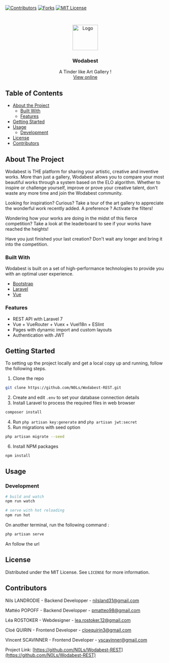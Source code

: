 [![Contributors][contributors-shield]][contributors-url]
[![Forks][forks-shield]][forks-url]
[![MIT License][license-shield]][license-url]

<br />
<p align="center">
  <a href="https://github.com/N0Ls/Wodabest-REST">
    <img src="public/img/wodabest.png" alt="Logo" width="80">
  </a>

  <h3 align="center">Wodabest</h3>

  <p align="center">
    A Tinder like Art Gallery !
    <br />
    <a href="">View online</a>
  </p>
</p>



<!-- TABLE OF CONTENTS -->
## Table of Contents

* [About the Project](#about-the-project)
  * [Built With](#built-with)
  * [Features](#features)
* [Getting Started](#getting-started)
* [Usage](#usage)
    * [Development](#development)
* [License](#license)
* [Contributors](#contributors)

<!-- ABOUT THE PROJECT -->
## About The Project

Wodabest is THE platform for sharing your artistic, creative and inventive works. More than just a gallery, Wodabest allows you to compare your most beautiful works through a system based on the ELO algorithm. Whether to inspire or challenge yourself, improve or prove your creative talent, don't waste any more time and join the Wodabest community.

Looking for inspiration? Curious? Take a tour of the art gallery to appreciate the wonderful work recently added. A preference ? Activate the filters!

Wondering how your works are doing in the midst of this fierce competition? Take a look at the leaderboard to see if your works have reached the heights!

Have you just finished your last creation? Don't wait any longer and bring it into the competition.

### Built With

Wodabest is built on a set of high-performance technologies to provide you with an optimal user experience.
* [Bootstrap](https://getbootstrap.com)
* [Laravel](https://laravel.com)
* [Vue](https://vuejs.org/)

### Features

- REST API with Laravel 7 
- Vue + VueRouter + Vuex + VueI18n + ESlint
- Pages with dynamic import and custom layouts
- Authentication with JWT

## Getting Started

To setting up the project locally and get a local copy up and running, follow the following steps.

1. Clone the repo
```sh
git clone https://github.com/N0Ls/Wodabest-REST.git
```
2. Create and edit `.env` to set your database connection details
3. Install Laravel to process the required files in web browser
```sh
composer install
```
4. Run `php artisan key:generate` and `php artisan jwt:secret`
5. Run migrations with seed option
```sh
php artisan migrate --seed
```
6. Install NPM packages
```sh
npm install
```

## Usage

### Development

```bash
# build and watch
npm run watch

# serve with hot reloading
npm run hot
```

On another terminal, run the following command :
```bash
php artisan serve
```

An follow the url

## License

Distributed under the MIT License. See `LICENSE` for more information.

## Contributors

Nils LANDRODIE - Backend Developper - nilsland31@gmail.com

Mattéo POPOFF - Backend Developper - pmatteo98@gmail.com

Léa ROSTOKER - Webdesigner - lea.rostoker.12@gmail.com

Cloé QUIRIN - Frontend Developer - cloequirin3@gmail.com

Vincent SCAVINNER - Frontend Developer - vscavinner@gmail.com

Project Link: [https://github.com/N0Ls/Wodabest-REST](https://github.com/N0Ls/Wodabest-REST)

[contributors-shield]: https://img.shields.io/github/contributors/othneildrew/Best-README-Template.svg?style=flat-square
[contributors-url]: https://github.com/othneildrew/Best-README-Template/graphs/contributors
[forks-shield]: https://img.shields.io/github/forks/othneildrew/Best-README-Template.svg?style=flat-square
[forks-url]: https://github.com/othneildrew/Best-README-Template/network/members
[license-shield]: https://img.shields.io/github/license/othneildrew/Best-README-Template.svg?style=flat-square
[license-url]: https://github.com/othneildrew/Best-README-Template/blob/master/LICENSE.txt